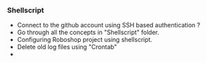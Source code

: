 ### Shellscript
- Connect to the github account using SSH based authentication ?
- Go through all the concepts in "Shellscript" folder.
- Configuring Roboshop project using shellscript.
- Delete old log files using "Crontab"
- 
